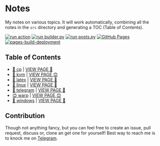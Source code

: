 # Notes

My notes on various topics. It will work automatically, combining all the notes in the `src` directory and generating a TOC (Table of Contents).

[![run action](https://github.com/SharafatKarim/notes/actions/workflows/action.yml/badge.svg)](https://github.com/SharafatKarim/notes/actions/workflows/action.yml)
[![run builder.py](https://github.com/SharafatKarim/notes/actions/workflows/action.yml/badge.svg)](https://github.com/SharafatKarim/notes/actions/workflows/action.yml)
[![run posts.py](https://github.com/SharafatKarim/notes/actions/workflows/posts.yml/badge.svg)](https://github.com/SharafatKarim/notes/actions/workflows/posts.yml)
[![GitHub Pages](https://github.com/SharafatKarim/notes/actions/workflows/gh-pages.yml/badge.svg)](https://github.com/SharafatKarim/notes/actions/workflows/gh-pages.yml)
[![pages-build-deployment](https://github.com/SharafatKarim/notes/actions/workflows/pages/pages-build-deployment/badge.svg)](https://github.com/SharafatKarim/notes/actions/workflows/pages/pages-build-deployment)


## Table of Contents

- [🎉 cp](src/cp.md) | [VIEW PAGE 🌈](https://sharafat.is-a.dev/notes/cp)
- [🎉 kvm](src/kvm.md) | [VIEW PAGE 😊](https://sharafat.is-a.dev/notes/kvm)
- [🍕 latex](src/latex.md) | [VIEW PAGE 🎉](https://sharafat.is-a.dev/notes/latex)
- [🌟 linux](src/linux.md) | [VIEW PAGE 🎉](https://sharafat.is-a.dev/notes/linux)
- [🌟 telegram](src/telegram.md) | [VIEW PAGE 🎸](https://sharafat.is-a.dev/notes/telegram)
- [😊 warp](src/warp.md) | [VIEW PAGE 😊](https://sharafat.is-a.dev/notes/warp)
- [🚀 windows](src/windows.md) | [VIEW PAGE 🎸](https://sharafat.is-a.dev/notes/windows)

## Contribution

Though not anything fancy, but you can feel free to create an issue, pull request, discuss or, clone an get one for yourself!
Best way to reach me is to knock me on [Telegram](https://t.me/SharafatKarim).

